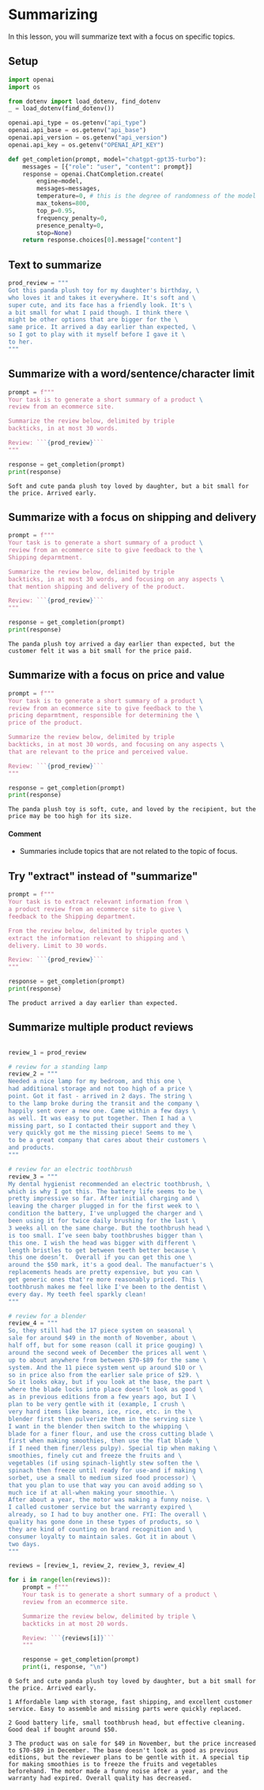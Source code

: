 # Summarizing
In this lesson, you will summarize text with a focus on specific topics.

## Setup


```python
import openai
import os

from dotenv import load_dotenv, find_dotenv
_ = load_dotenv(find_dotenv())

openai.api_type = os.getenv("api_type")
openai.api_base = os.getenv("api_base")
openai.api_version = os.getenv("api_version")
openai.api_key = os.getenv("OPENAI_API_KEY")
```


```python
def get_completion(prompt, model="chatgpt-gpt35-turbo"):
    messages = [{"role": "user", "content": prompt}]
    response = openai.ChatCompletion.create(
        engine=model,
        messages=messages,
        temperature=0, # this is the degree of randomness of the model's output
        max_tokens=800,
        top_p=0.95,
        frequency_penalty=0,
        presence_penalty=0,
        stop=None)
    return response.choices[0].message["content"]
```

## Text to summarize


```python
prod_review = """
Got this panda plush toy for my daughter's birthday, \
who loves it and takes it everywhere. It's soft and \ 
super cute, and its face has a friendly look. It's \ 
a bit small for what I paid though. I think there \ 
might be other options that are bigger for the \ 
same price. It arrived a day earlier than expected, \ 
so I got to play with it myself before I gave it \ 
to her.
"""
```

## Summarize with a word/sentence/character limit


```python
prompt = f"""
Your task is to generate a short summary of a product \
review from an ecommerce site. 

Summarize the review below, delimited by triple 
backticks, in at most 30 words. 

Review: ```{prod_review}```
"""

response = get_completion(prompt)
print(response)

```

    Soft and cute panda plush toy loved by daughter, but a bit small for the price. Arrived early.
    

## Summarize with a focus on shipping and delivery


```python
prompt = f"""
Your task is to generate a short summary of a product \
review from an ecommerce site to give feedback to the \
Shipping deparmtment. 

Summarize the review below, delimited by triple 
backticks, in at most 30 words, and focusing on any aspects \
that mention shipping and delivery of the product. 

Review: ```{prod_review}```
"""

response = get_completion(prompt)
print(response)

```

    The panda plush toy arrived a day earlier than expected, but the customer felt it was a bit small for the price paid.
    

## Summarize with a focus on price and value


```python
prompt = f"""
Your task is to generate a short summary of a product \
review from an ecommerce site to give feedback to the \
pricing deparmtment, responsible for determining the \
price of the product.  

Summarize the review below, delimited by triple 
backticks, in at most 30 words, and focusing on any aspects \
that are relevant to the price and perceived value. 

Review: ```{prod_review}```
"""

response = get_completion(prompt)
print(response)

```

    The panda plush toy is soft, cute, and loved by the recipient, but the price may be too high for its size.
    

#### Comment
- Summaries include topics that are not related to the topic of focus.

## Try "extract" instead of "summarize"


```python
prompt = f"""
Your task is to extract relevant information from \ 
a product review from an ecommerce site to give \
feedback to the Shipping department. 

From the review below, delimited by triple quotes \
extract the information relevant to shipping and \ 
delivery. Limit to 30 words. 

Review: ```{prod_review}```
"""

response = get_completion(prompt)
print(response)
```

    The product arrived a day earlier than expected.
    

## Summarize multiple product reviews


```python

review_1 = prod_review 

# review for a standing lamp
review_2 = """
Needed a nice lamp for my bedroom, and this one \
had additional storage and not too high of a price \
point. Got it fast - arrived in 2 days. The string \
to the lamp broke during the transit and the company \
happily sent over a new one. Came within a few days \
as well. It was easy to put together. Then I had a \
missing part, so I contacted their support and they \
very quickly got me the missing piece! Seems to me \
to be a great company that cares about their customers \
and products. 
"""

# review for an electric toothbrush
review_3 = """
My dental hygienist recommended an electric toothbrush, \
which is why I got this. The battery life seems to be \
pretty impressive so far. After initial charging and \
leaving the charger plugged in for the first week to \
condition the battery, I've unplugged the charger and \
been using it for twice daily brushing for the last \
3 weeks all on the same charge. But the toothbrush head \
is too small. I’ve seen baby toothbrushes bigger than \
this one. I wish the head was bigger with different \
length bristles to get between teeth better because \
this one doesn’t.  Overall if you can get this one \
around the $50 mark, it's a good deal. The manufactuer's \
replacements heads are pretty expensive, but you can \
get generic ones that're more reasonably priced. This \
toothbrush makes me feel like I've been to the dentist \
every day. My teeth feel sparkly clean! 
"""

# review for a blender
review_4 = """
So, they still had the 17 piece system on seasonal \
sale for around $49 in the month of November, about \
half off, but for some reason (call it price gouging) \
around the second week of December the prices all went \
up to about anywhere from between $70-$89 for the same \
system. And the 11 piece system went up around $10 or \
so in price also from the earlier sale price of $29. \
So it looks okay, but if you look at the base, the part \
where the blade locks into place doesn’t look as good \
as in previous editions from a few years ago, but I \
plan to be very gentle with it (example, I crush \
very hard items like beans, ice, rice, etc. in the \ 
blender first then pulverize them in the serving size \
I want in the blender then switch to the whipping \
blade for a finer flour, and use the cross cutting blade \
first when making smoothies, then use the flat blade \
if I need them finer/less pulpy). Special tip when making \
smoothies, finely cut and freeze the fruits and \
vegetables (if using spinach-lightly stew soften the \ 
spinach then freeze until ready for use-and if making \
sorbet, use a small to medium sized food processor) \ 
that you plan to use that way you can avoid adding so \
much ice if at all-when making your smoothie. \
After about a year, the motor was making a funny noise. \
I called customer service but the warranty expired \
already, so I had to buy another one. FYI: The overall \
quality has gone done in these types of products, so \
they are kind of counting on brand recognition and \
consumer loyalty to maintain sales. Got it in about \
two days.
"""

reviews = [review_1, review_2, review_3, review_4]


```


```python
for i in range(len(reviews)):
    prompt = f"""
    Your task is to generate a short summary of a product \ 
    review from an ecommerce site. 

    Summarize the review below, delimited by triple \
    backticks in at most 20 words. 

    Review: ```{reviews[i]}```
    """

    response = get_completion(prompt)
    print(i, response, "\n")

```

    0 Soft and cute panda plush toy loved by daughter, but a bit small for the price. Arrived early. 
    
    1 Affordable lamp with storage, fast shipping, and excellent customer service. Easy to assemble and missing parts were quickly replaced. 
    
    2 Good battery life, small toothbrush head, but effective cleaning. Good deal if bought around $50. 
    
    3 The product was on sale for $49 in November, but the price increased to $70-$89 in December. The base doesn't look as good as previous editions, but the reviewer plans to be gentle with it. A special tip for making smoothies is to freeze the fruits and vegetables beforehand. The motor made a funny noise after a year, and the warranty had expired. Overall quality has decreased. 
    
    


```python

```
